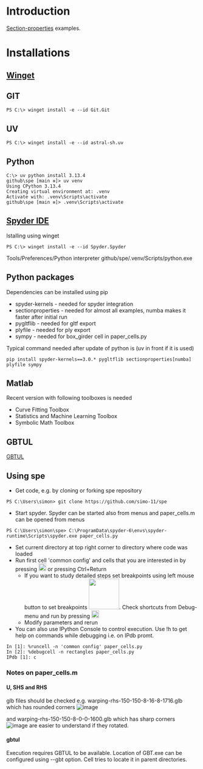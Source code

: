 # Introduction
[Section-properties](https://github.com/robbievanleeuwen/section-properties) examples.

# Installations

## [Winget](https://learn.microsoft.com/en-us/windows/package-manager/winget/)

## GIT

```
PS C:\> winget install -e --id Git.Git
```

## UV
```
PS C:\> winget install -e --id astral-sh.uv
```

## Python
```
C:\> uv python install 3.13.4
github\spe [main ≡]> uv venv
Using CPython 3.13.4
Creating virtual environment at: .venv
Activate with: .venv\Scripts\activate
github\spe [main ≡]> .venv\Scripts\activate
```

## [Spyder IDE](https://www.spyder-ide.org/)
Istalling using winget
```
PS C:\> winget install -e --id Spyder.Spyder
```
Tools/Preferences/Python interpreter github/spe/.venv/Scripts/python.exe

## Python packages

Dependencies can be installed using pip
 * spyder-kernels - needed for spyder integration
 * sectionproperties - needed for almost all examples, numba makes it faster after initial run
 * pygltflib - needed for gltf export
 * plyfile - needed for ply export
 * sympy - needed for  box_girder cell in paper_cells.py

Typical command needed after update of python is (uv in front if it is used)
```
pip install spyder-kernels==3.0.* pygltflib sectionproperties[numba] plyfile sympy
```

## Matlab

Recent version with following toolboxes is needed
 * Curve Fitting Toolbox
 * Statistics and Machine Learning Toolbox
 * Symbolic Math Toolbox

## GBTUL
[GBTUL](https://sites.fct.unl.pt/gbt/pages/gbtul)

## Using spe

 * Get code, e.g. by cloning or forking spe repository
```
PS C:\Users\simon> git clone https://github.com/simo-11/spe
```
 * Start spyder. Spyder can be started also from menus and paper_cells.m can be opened from menus
```
PS C:\Users\simon\spe> C:\ProgramData\spyder-6\envs\spyder-runtime\Scripts\spyder.exe paper_cells.py
```
 * Set current directory at top right corner to directory where code was loaded
 * Run first cell 'common config' and cells that you are interested in by pressing <img src="https://github.com/user-attachments/assets/2adfcb73-c4df-421a-88a4-7406afc74e39" width="20" alt="Ctrl+Return"/> or pressing Ctrl+Return
    * If you want to study detailed steps set breakpoints using left mouse button to set breakpoints <img src="https://github.com/user-attachments/assets/a955d6af-7800-42c0-9672-7b544b8a97d0" width="80"/>. Check shortcuts from Debug-menu
and run by pressing <img src="https://github.com/user-attachments/assets/19e3f974-932a-49b2-b7e9-d92f20eb0f6e" width="20"/>
    * Modify parameters and rerun
 * You can also use IPython Console to control execution. Use !h to get help on commands while debugging i.e. on IPdb promt.
```
In [1]: %runcell -n 'common config' paper_cells.py
In [2]: %debugcell -n rectangles paper_cells.py
IPdb [1]: c
```
### Notes on paper_cells.m

#### U, SHS and RHS
glb files should be checked e.g. 
warping-rhs-150-150-8-16-8-1716.glb which has rounded corners
![image](https://github.com/user-attachments/assets/1667d368-a632-4250-a311-2c5b27441ee6)

and warping-rhs-150-150-8-0-0-1600.glb which has sharp corners
![image](https://github.com/user-attachments/assets/c10f9db1-a303-4619-8fc3-33811f024929)
are easier to understand if they rotated.


#### gbtul
Execution requires GBTUL to be available.
Location of GBT.exe can be configured using --gbt option.
Cell tries to locate it in parent directories.

 
